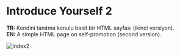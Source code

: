 # Introduce Yourself 2
<b>TR: </b>Kendini tanıtma konulu basit bir HTML sayfası (ikinci versiyon).<br>
<b>EN: </b>A simple HTML page on self-promotion (second version).<br>

![index2](https://user-images.githubusercontent.com/109991448/200274685-e5fafa21-d333-4efd-8b5a-c741362cb54f.jpg)

